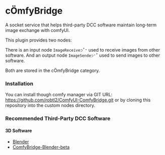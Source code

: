 # cÖmfyBridge
A socket service that helps third-party DCC software maintain long-term image exchange with comfyUI.

This plugin provides two nodes:

There is an input node `ImageReceive੭˚⁺` used to receive images from other software.
And an output node `ImageSende੭⁺˚` used to send images to other software.

Both are stored in the cÖmfyBridge category.

### Installation
You can install though comfy manager via GIT URL: https://github.com/robtl2/ComfyUI-ComfyBridge.git
or by cloning this repository into the custom nodes directory.


### Recommended Third-Party DCC Software
#### 3D Software
- [Blender](https://www.blender.org/)
- [ComfyBridge-Blender-beta](https://github.com/robtl2/ComfyBridge-Blender-beta)




